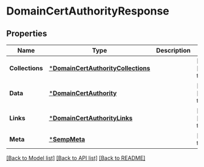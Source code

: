 # DomainCertAuthorityResponse

## Properties
Name | Type | Description | Notes
------------ | ------------- | ------------- | -------------
**Collections** | [***DomainCertAuthorityCollections**](DomainCertAuthorityCollections.md) |  | [optional] [default to null]
**Data** | [***DomainCertAuthority**](DomainCertAuthority.md) |  | [optional] [default to null]
**Links** | [***DomainCertAuthorityLinks**](DomainCertAuthorityLinks.md) |  | [optional] [default to null]
**Meta** | [***SempMeta**](SempMeta.md) |  | [default to null]

[[Back to Model list]](../README.md#documentation-for-models) [[Back to API list]](../README.md#documentation-for-api-endpoints) [[Back to README]](../README.md)

